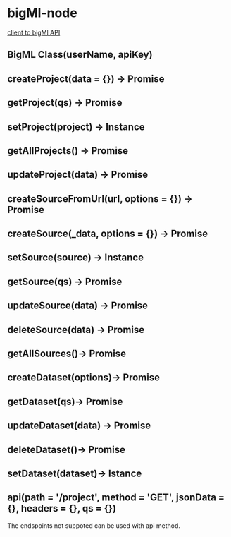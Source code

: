 # bigMl-node
[client to bigMl API](https://bigml.com/api/) 


## BigML Class(userName, apiKey) 
## createProject(data = {}) -> Promise

## getProject(qs) -> Promise
## setProject(project) -> Instance

## getAllProjects() -> Promise

## updateProject(data)  -> Promise

## createSourceFromUrl(url, options = {})  -> Promise

## createSource(_data, options = {}) -> Promise

## setSource(source) -> Instance

## getSource(qs) -> Promise

## updateSource(data) -> Promise

## deleteSource(data) -> Promise

## getAllSources()-> Promise

## createDataset(options)-> Promise

## getDataset(qs)-> Promise


## updateDataset(data) -> Promise

## deleteDataset()-> Promise

## setDataset(dataset)-> Istance

## api(path = '/project', method = 'GET', jsonData = {}, headers = {}, qs = {})


The endspoints not suppoted can be used with api method.